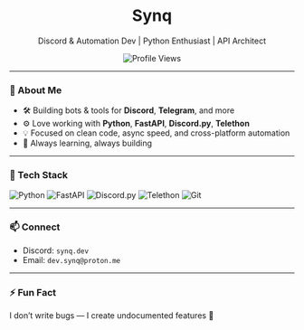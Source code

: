 <h1 align="center">Synq</h1>

<p align="center">
  Discord & Automation Dev | Python Enthusiast | API Architect
</p>

<p align="center">
  <img src="https://komarev.com/ghpvc/?username=Synq-dev&color=blue&style=flat-square" alt="Profile Views"/>
</p>

---

### 👋 About Me
- 🛠️ Building bots & tools for **Discord**, **Telegram**, and more  
- ⚙️ Love working with **Python**, **FastAPI**, **Discord.py**, **Telethon**  
- 💡 Focused on clean code, async speed, and cross-platform automation  
- 🧠 Always learning, always building

---

### 🧰 Tech Stack
![Python](https://img.shields.io/badge/Python-3670A0?style=for-the-badge&logo=python&logoColor=ffdd54)
![FastAPI](https://img.shields.io/badge/FastAPI-005571?style=for-the-badge&logo=fastapi)
![Discord.py](https://img.shields.io/badge/Discord.py-7289DA?style=for-the-badge&logo=discord&logoColor=white)
![Telethon](https://img.shields.io/badge/Telethon-2CA5E0?style=for-the-badge&logo=telegram&logoColor=white)
![Git](https://img.shields.io/badge/Git-F05032?style=for-the-badge&logo=git&logoColor=white)

---

### 📫 Connect
- Discord: `synq.dev`
- Email: `dev.synq@proton.me`

---

### ⚡ Fun Fact
I don’t write bugs — I create undocumented features 🐛

